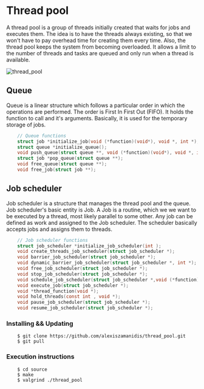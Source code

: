 # Thread pool

A thread pool is a group of threads initially created that waits for jobs and executes them. The idea is to have the threads always existing, so that we won't have to pay overhead time for creating them every time. Also, the thread pool keeps the system from becoming overloaded. It allows a limit to the number of threads and tasks are queued and only run when a thread is available.

![thread_pool](https://user-images.githubusercontent.com/48658768/71448039-5d4d6e80-273f-11ea-9017-2e57e1b5971d.png)

## Queue

Queue is a linear structure which follows a particular order in which the operations are performed. The order is First In First Out (FIFO). It holds the function to call and it's arguments. Βasically, it is used for the temporary storage of jobs.

```c
    // Queue functions
    struct job *initialize_job(void (*function)(void*), void *, int *);
    struct queue *initialize_queue();
    void push_queue(struct queue **, void (*function)(void*), void *, int *);
    struct job *pop_queue(struct queue **);
    void free_queue(struct queue **);
    void free_job(struct job **);
```

## Job scheduler

Job scheduler is a structure that manages the thread pool and the queue. Job scheduler's basic entity is Job. A Job is a routine, which we we want to be executed by a thread, most likely parallel to some other. Αny job can be defined as work and assigned to the Job scheduler. Τhe scheduler basically accepts jobs and assigns them to threads.

```c
    // Job scheduler functions
    struct job_scheduler *initialize_job_scheduler(int );
    void create_threads_job_scheduler(struct job_scheduler *);
    void barrier_job_scheduler(struct job_scheduler *);
    void dynamic_barrier_job_scheduler(struct job_scheduler *, int *);
    void free_job_scheduler(struct job_scheduler *);
    void stop_job_scheduler(struct job_scheduler *);
    void schedule_job_scheduler(struct job_scheduler *,void (*function)(void*), void *, int *);
    void execute_job(struct job_scheduler *);
    void *thread_function(void *);
    void hold_threads(const int , void *);
    void pause_job_scheduler(struct job_scheduler *);
    void resume_job_scheduler(struct job_scheduler *);
```

### Installing && Updating

```
    $ git clone https://github.com/alexiszamanidis/thread_pool.git
    $ git pull
```

### Execution instructions

```
    $ cd source
    $ make
    $ valgrind ./thread_pool
```

